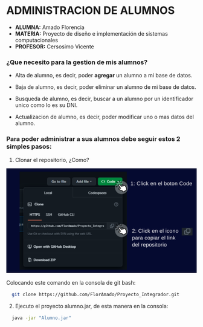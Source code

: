 
# ADMINISTRACION DE ALUMNOS

- **ALUMNA:** Amado Florencia
- **MATERIA:** Proyecto de diseño e implementación de sistemas computacionales
- **PROFESOR:** Cersosimo Vicente

### ¿Que necesito para la gestion de mis alumnos?

- Alta de alumno, es decir, poder **agregar** un alumno a mi base de datos.

- Baja de alumno, es decir, poder eliminar un alumno de mi base de datos.

- Busqueda de alumno, es decir, buscar a un alumno por un identificador unico como lo es su DNI.

- Actualizacion de alumno, es decir, poder modificar uno o mas datos del alumno.

### Para poder administrar a sus alumnos debe seguir estos 2 simples pasos:

1) Clonar el repositorio, ¿Como?


![Image](https://github.com/FlorAmado/Proyecto_Integrador/blob/master/images/pasos-para-clonar.png)


Colocando este comando en la consola de git bash:

```bash
  git clone https://github.com/FlorAmado/Proyecto_Integrador.git
```
2) Ejecuto el proyecto alumno.jar, de esta manera en la consola:

```bash
  java -jar "Alumno.jar"
```
